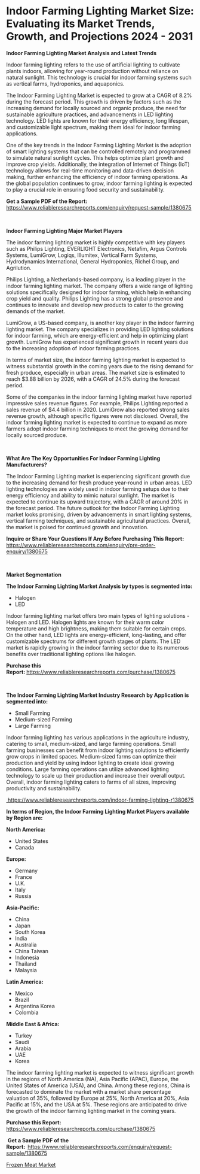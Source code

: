 <p><h1>Indoor Farming Lighting Market Size: Evaluating its Market Trends, Growth, and Projections 2024 - 2031</h1></p><p><strong>Indoor Farming Lighting Market Analysis and Latest Trends</strong></p>
<p><p>Indoor farming lighting refers to the use of artificial lighting to cultivate plants indoors, allowing for year-round production without reliance on natural sunlight. This technology is crucial for indoor farming systems such as vertical farms, hydroponics, and aquaponics.</p><p>The Indoor Farming Lighting Market is expected to grow at a CAGR of 8.2% during the forecast period. This growth is driven by factors such as the increasing demand for locally sourced and organic produce, the need for sustainable agriculture practices, and advancements in LED lighting technology. LED lights are known for their energy efficiency, long lifespan, and customizable light spectrum, making them ideal for indoor farming applications.</p><p>One of the key trends in the Indoor Farming Lighting Market is the adoption of smart lighting systems that can be controlled remotely and programmed to simulate natural sunlight cycles. This helps optimize plant growth and improve crop yields. Additionally, the integration of Internet of Things (IoT) technology allows for real-time monitoring and data-driven decision making, further enhancing the efficiency of indoor farming operations. As the global population continues to grow, indoor farming lighting is expected to play a crucial role in ensuring food security and sustainability.</p></p>
<p><strong>Get a Sample PDF of the Report:&nbsp;</strong> <a href="https://www.reliableresearchreports.com/enquiry/request-sample/1380675">https://www.reliableresearchreports.com/enquiry/request-sample/1380675</a></p>
<p>&nbsp;</p>
<p><strong>Indoor Farming Lighting Major Market Players</strong></p>
<p><p>The indoor farming lighting market is highly competitive with key players such as Philips Lighting, EVERLIGHT Electronics, Netafim, Argus Controls Systems, LumiGrow, Logiqs, Illumitex, Vertical Farm Systems, Hydrodynamics International, General Hydroponics, Richel Group, and Agrilution.</p><p>Philips Lighting, a Netherlands-based company, is a leading player in the indoor farming lighting market. The company offers a wide range of lighting solutions specifically designed for indoor farming, which help in enhancing crop yield and quality. Philips Lighting has a strong global presence and continues to innovate and develop new products to cater to the growing demands of the market.</p><p>LumiGrow, a US-based company, is another key player in the indoor farming lighting market. The company specializes in providing LED lighting solutions for indoor farming, which are energy-efficient and help in optimizing plant growth. LumiGrow has experienced significant growth in recent years due to the increasing adoption of indoor farming practices.</p><p>In terms of market size, the indoor farming lighting market is expected to witness substantial growth in the coming years due to the rising demand for fresh produce, especially in urban areas. The market size is estimated to reach $3.88 billion by 2026, with a CAGR of 24.5% during the forecast period.</p><p>Some of the companies in the indoor farming lighting market have reported impressive sales revenue figures. For example, Philips Lighting reported a sales revenue of $4.4 billion in 2020. LumiGrow also reported strong sales revenue growth, although specific figures were not disclosed. Overall, the indoor farming lighting market is expected to continue to expand as more farmers adopt indoor farming techniques to meet the growing demand for locally sourced produce.</p></p>
<p>&nbsp;</p>
<p><strong>What Are The Key Opportunities For Indoor Farming Lighting Manufacturers?</strong></p>
<p><p>The Indoor Farming Lighting market is experiencing significant growth due to the increasing demand for fresh produce year-round in urban areas. LED lighting technologies are widely used in indoor farming setups due to their energy efficiency and ability to mimic natural sunlight. The market is expected to continue its upward trajectory, with a CAGR of around 20% in the forecast period. The future outlook for the Indoor Farming Lighting market looks promising, driven by advancements in smart lighting systems, vertical farming techniques, and sustainable agricultural practices. Overall, the market is poised for continued growth and innovation.</p></p>
<p><strong>Inquire or Share Your Questions If Any Before Purchasing This Report:</strong> <a href="https://www.reliableresearchreports.com/enquiry/pre-order-enquiry/1380675">https://www.reliableresearchreports.com/enquiry/pre-order-enquiry/1380675</a></p>
<p>&nbsp;</p>
<p><strong>Market Segmentation</strong></p>
<p><strong>The Indoor Farming Lighting Market Analysis by types is segmented into:</strong></p>
<p><ul><li>Halogen</li><li>LED</li></ul></p>
<p><p>Indoor farming lighting market offers two main types of lighting solutions - Halogen and LED. Halogen lights are known for their warm color temperature and high brightness, making them suitable for certain crops. On the other hand, LED lights are energy-efficient, long-lasting, and offer customizable spectrums for different growth stages of plants. The LED market is rapidly growing in the indoor farming sector due to its numerous benefits over traditional lighting options like halogen.</p></p>
<p><strong>Purchase this Report:&nbsp;</strong><a href="https://www.reliableresearchreports.com/purchase/1380675">https://www.reliableresearchreports.com/purchase/1380675</a></p>
<p>&nbsp;</p>
<p><strong>The Indoor Farming Lighting Market Industry Research by Application is segmented into:</strong></p>
<p><ul><li>Small Farming</li><li>Medium-sized Farming</li><li>Large Farming</li></ul></p>
<p><p>Indoor farming lighting has various applications in the agriculture industry, catering to small, medium-sized, and large farming operations. Small farming businesses can benefit from indoor lighting solutions to efficiently grow crops in limited spaces. Medium-sized farms can optimize their production and yield by using indoor lighting to create ideal growing conditions. Large farming operations can utilize advanced lighting technology to scale up their production and increase their overall output. Overall, indoor farming lighting caters to farms of all sizes, improving productivity and sustainability.</p></p>
<p><a href="https://www.reliableresearchreports.com/indoor-farming-lighting-r1380675">&nbsp;https://www.reliableresearchreports.com/indoor-farming-lighting-r1380675</a></p>
<p><strong>In terms of Region, the Indoor Farming Lighting Market Players available by Region are:</strong></p>
<p>
    <p> <strong> North America: </strong>
        <ul>
            <li>United States</li>
            <li>Canada</li>
        </ul>
        </p> 
    <p> <strong> Europe: </strong>
        <ul>
            <li>Germany</li>
            <li>France</li>
            <li>U.K.</li>
            <li>Italy</li>
            <li>Russia</li>
        </ul>
        </p> 
    <p> <strong> Asia-Pacific: </strong>
        <ul>
            <li>China</li>
            <li>Japan</li>
            <li>South Korea</li>
            <li>India</li>
            <li>Australia</li>
            <li>China Taiwan</li>
            <li>Indonesia</li>
            <li>Thailand</li>
            <li>Malaysia</li>
        </ul>
        </p> 
    <p> <strong> Latin America: </strong>
        <ul>
            <li>Mexico</li>
            <li>Brazil</li>
            <li>Argentina Korea</li>
            <li>Colombia</li>
        </ul>
        </p> 
    <p> <strong> Middle East & Africa: </strong>
        <ul>
            <li>Turkey</li>
            <li>Saudi</li>
            <li>Arabia</li>
            <li>UAE</li>
            <li>Korea</li>
        </ul>
    </p>
    </p>
<p><p>The indoor farming lighting market is expected to witness significant growth in the regions of North America (NA), Asia Pacific (APAC), Europe, the United States of America (USA), and China. Among these regions, China is forecasted to dominate the market with a market share percentage valuation of 35%, followed by Europe at 25%, North America at 20%, Asia Pacific at 15%, and the USA at 5%. These regions are anticipated to drive the growth of the indoor farming lighting market in the coming years.</p></p>
<p><strong>Purchase this Report: </strong><a href="https://www.reliableresearchreports.com/purchase/1380675">https://www.reliableresearchreports.com/purchase/1380675</a></p>
<p>&nbsp;<strong>Get a Sample PDF of the Report:&nbsp;&nbsp;</strong><a href="https://www.reliableresearchreports.com/enquiry/request-sample/1380675">https://www.reliableresearchreports.com/enquiry/request-sample/1380675</a></p>
<p><strong></strong></p>
<p><p><a href="https://github.com/avrinamou1/Market-Research-Report-List-1/blob/main/frozen-meat-market.md">Frozen Meat Market</a></p></p>